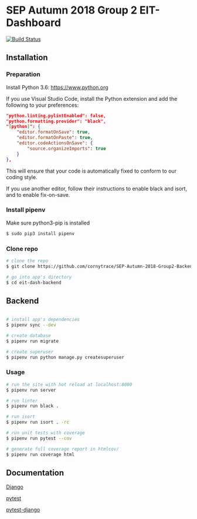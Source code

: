 # SEP Autumn 2018 Group 2 EIT-Dashboard

[![Build Status](https://travis-ci.com/cornytrace/SEP-Autumn-2018-Group2-Backend.svg?token=ksRe83PxhypHvSJboCmE&branch=master)](https://travis-ci.com/cornytrace/SEP-Autumn-2018-Group2-Backend)

## Installation

### Preparation

Install Python 3.6: https://www.python.org

If you use Visual Studio Code, install the Python extension and add the following to your preferences:

``` json
"python.linting.pylintEnabled": false,
"python.formatting.provider": "black",
"[python]": {
    "editor.formatOnSave": true,
    "editor.formatOnPaste": true,
    "editor.codeActionsOnSave": {
        "source.organizeImports": true
    }
},
```  

This will ensure that your code is automatically fixed to conform to our coding style.

If you use another editor, follow their instructions to enable black and isort, and to enable fix-on-save.

### Install pipenv
Make sure python3-pip is installed

``` bash
$ sudo pip3 install pipenv

```

### Clone repo

``` bash
# clone the repo
$ git clone https://github.com/cornytrace/SEP-Autumn-2018-Group2-Backend eit-dash-backend

# go into app's directory
$ cd eit-dash-backend

```

## Backend

``` bash

# install app's dependencies
$ pipenv sync --dev

# create database
$ pipenv run migrate

# create superuser
$ pipenv run python manage.py createsuperuser
```

### Usage

``` bash
# run the site with hot reload at localhost:8000
$ pipenv run server

# run linter
$ pipenv run black .

# run isort
$ pipenv run isort . -rc

# run unit tests with coverage
$ pipenv run pytest --cov

# generate full coverage report in htmlcov/
$ pipenv run coverage html

```

## Documentation

[Django](https://docs.djangoproject.com/en/2.1/)

[pytest](https://docs.pytest.org/en/latest/contents.html)

[pytest-django](https://pytest-django.readthedocs.io/en/latest/)
